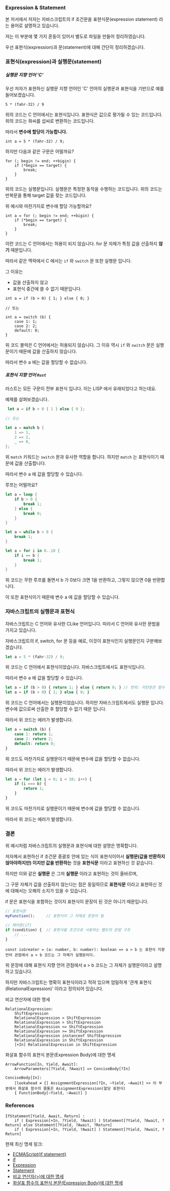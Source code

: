 ### Expression & Statement

본 저서에서 저자는 자바스크립트의 if 조건문을 표현식문(expression statement) 라는 용어로 설명하고 있습니다.

저는 이 부분에 몇 가지 혼동이 있어서 별도로 파일을 만들어 정리하였습니다.

우선 표현식(expression)과 문(statement)에 대해 간단히 정리하겠습니다.

### 표현식(expression)과 실행문(statement)

##### 실행문 지향 언어 'C'

우선 저자가 표현하신 실행문 지향 언어인 'C' 언어의 실행문과 표현식을 기반으로 예를 들어보겠습니다.

```clang
5 * (fahr-32) / 9
```

위의 코드는 C 언어에서는 표현식입니다. 표현식은 값으로 평가될 수 있는 코드입니다. 위의 코드는 화씨를 섭씨로 변환하는 코드입니다.

따라서 **변수에 할당이 가능합니다.**

```clang
int a = 5 * (fahr-32) / 9;
```

하지만 다음과 같은 구문은 어떨까요?

```clang
for (; begin != end; ++bigin) {
    if (*begin == target) {
        break;
    }
}
```

위의 코드는 실행문입니다. 실행문은 특정한 동작을 수행하는 코드입니다. 위의 코드는 반복문을 통해 target 값을 찾는 코드입니다.

위 예시와 마찬가지로 변수에 할당 가능할까요?

```clang
int a = for (; begin != end; ++bigin) {
    if (*begin == target) {
        break;
    }
}
```

이런 코드는 C 언어에서는 허용이 되지 않습니다. for 문 자체가 특정 값을 산출하지 **않기** 때문입니다.

따라서 같은 맥락에서 C 에서는 `if` 와 `switch` 문 또한 실행문 입니다.

그 이유는

- 값을 산출하지 않고
- 표현식 중간에 쓸 수 없기 때문입니다.

```clang
int a = if (b > 0) { 1; } else { 0; }

// 또는

int a = switch (b) {
    case 1: 1;
    case 2: 2;
    default: 0;
}
```

위 코드 블럭은 C 언어에서는 허용되지 않습니다. 그 이유 역시 `if` 와 `switch` 문은 실행문이기 때문에 값을 산출하지 않습니다.

따라서 변수 a 에는 값을 할당할 수 없습니다.

##### 표현식 지향 언어 `Rust`

러스트는 모든 구문이 전부 표현식 입니다. 이는 LISP 에서 유래되었다고 하는데요.

예제를 살펴보겠습니다.

```rust
 let a = if b > 0 { 1 } else { 0 };
 
// 또는

let a = match b {
    1 => 1,
    2 => 2,
    _ => 0,
};
```

위 `match` 키워드는 `switch` 문과 유사한 역할을 합니다. 하지만 `match` 는 표현식이기 때문에 값을 산출합니다.

따라서 변수 a 에 값을 할당할 수 있습니다.

루프는 어떨까요?

```rust
let a = loop {
    if b > 0 {
        break 1;
    } else {
        break 0;
    }
}

let a = while b > 0 {
    break 1;
}

let a = for i in 0..10 {
    if i == b {
        break 1;
    }
}
```

위 코드는 무한 루프를 돌면서 b 가 0보다 크면 1을 반환하고, 그렇지 않으면 0을 반환합니다.

이 또한 표현식이기 때문에 변수 a 에 값을 할당할 수 있습니다.

### 자바스크립트의 실행문과 표현식

자바스크립트는 C 언어와 유사한 CLike 언어입니다. 따라서 C 언어와 유사한 문법을 가지고 있습니다.

자바스크립트의 if, switch, for 문 등을 예로, 이것이 표현식인지 실행문인지 구분해보겠습니다.

```javascript
let a = 5 * (fahr-32) / 9;
```

위 코드는 C 언어에서 표현식이었습니다. 자바스크립트에서도 표현식입니다.

따라서 변수 a 에 값을 할당할 수 있습니다.

```javascript
let a = if (b > 0) { return 1; } else { return 0; } // 번외: 리턴문은 함수 몸통 내에 존재해야 한다.
let a = if (b > 0) { 1; } else { 0; }
```

위 코드는 C 언어에서는 실행문이었습니다. 하지만 자바스크립트에서도 실행문 입니다. 변수에 값으로써 산출한 후 할당할 수 없기 때문 입니다.

따라서 위 코드는 에러가 발생합니다.

```javascript
let a = switch (b) {
    case 1: return 1;
    case 2: return 2;
    default: return 0;
}
```

위 코드도 마찬가지로 실행문이기 때문에 변수에 값을 할당할 수 없습니다.

따라서 위 코드는 에러가 발생합니다.

```javascript
let a = for (let i = 0; i < 10; i++) {
    if (i === b) {
        return 1;
    }
}
```

위 코드도 마찬가지로 실행문이기 때문에 변수에 값을 할당할 수 없습니다.

따라서 위 코드는 에러가 발생합니다.

### 결론

위 예시처럼 자바스크립트의 실행문과 표현식에 대한 설명은 명확합니다.

저자께서 표현하신 if 조건문 중괄호 안에 있는 식이 표현식이어서 **실행문(값을 반환하지 않아야하지만) 이지만 값을 반환하는** 것을 **표현식문** 이라고 표현하신 것 같습니다.

하지만 이와 같은 **실행문** 은 그저 **실행문** 이라고 표현하는 것이 올바르며,

그 구문 자체가 값을 산출하지 않는다는 점은 동일하므로 **표현식문** 이라고 표현하신 것에 대해서는 오해의 소지가 있을 수 있습니다.

if 문은 표현식을 포함하는 것이지 표현식이 문장이 된 것은 아니기 때문입니다.

```javascript
// 표현식문
myFunction();     // 표현식이 그 자체로 문장이 됨

// 제어문(if)
if (condition) {  // 표현식을 조건으로 사용하는 별도의 문법 구조
    // ...
}
```

```text
const isGreater = (a: number, b: number): boolean => a > b 는 표현식 지향 언어 관점에서 a > b 코드는 그 자체가 실행문이다.
```

위 문장에 대해 표현식 지향 언어 관점에서 a > b 코드는 그 자체가 실행문이라고 설명하고 있습니다.

하지만 자바스크립트는 명확히 표현식이라고 적혀 있으며 엄밀하게 '관계 표현식(RelationalExpression)' 이라고 정의되어 있습니다.

비교 연산자에 대한 명세

```text
RelationalExpression:
    ShiftExpression
    RelationalExpression < ShiftExpression
    RelationalExpression > ShiftExpression
    RelationalExpression <= ShiftExpression
    RelationalExpression >= ShiftExpression
    RelationalExpression instanceof ShiftExpression
    RelationalExpression in ShiftExpression
    [+In] RelationalExpression in ShiftExpression
```

화살표 함수의 표현식 본문(Expression Body)에 대한 명세

```text
ArrowFunction[In, Yield, Await]:
    ArrowParameters[?Yield, ?Await] => ConciseBody[?In]

ConciseBody[In]:
    [lookahead ≠ {] AssignmentExpression[?In, ~Yield, ~Await] >> 이 부분에서 화살표 함수의 몸통은 AssignmentExpression(할당 표현식)
    { FunctionBody[~Yield, ~Await] }
```



### References

```text
IfStatement[Yield, Await, Return] :
    if ( Expression[+In, ?Yield, ?Await] ) Statement[?Yield, ?Await, ?Return] else Statement[?Yield, ?Await, ?Return]
    if ( Expression[+In, ?Yield, ?Await] ) Statement[?Yield, ?Await, ?Return]
```

현재 최신 명세 링크:
- [ECMAScript(if statement)](https://tc39.es/ecma262/#sec-if-statement)
- [if](https://tc39.es/ecma262/#prod-IfStatement)
- [Expression](https://tc39.es/ecma262/#prod-Expression)
- [Statement](https://tc39.es/ecma262/#prod-Statement)
- [비교 연산자(>)에 대한 명세](https://tc39.es/ecma262/#sec-relational-operators)
- [화살표 함수의 표현식 본문(Expression Body)에 대한 명세](https://tc39.es/ecma262/#prod-ArrowFunction)